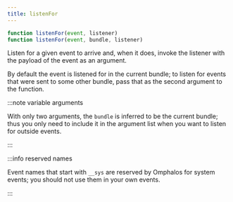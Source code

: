 ```yaml
---
title: listenFor
---
```


```js
function listenFor(event, listener)
function listenFor(event, bundle, listener)
```

Listen for a given event to arrive and, when it does, invoke the listener with
the payload of the event as an argument.

By default the event is listened for in the current bundle; to listen for
events that were sent to some other bundle, pass that as the second argument to
the function.

:::note variable arguments

With only two arguments, the `bundle` is inferred to be the current bundle;
thus you only need to include it in the argument list when you want to listen
for outside events.

:::

:::info reserved names

Event names that start with `__sys` are reserved by Omphalos for system events;
you should not use them in your own events.

:::

